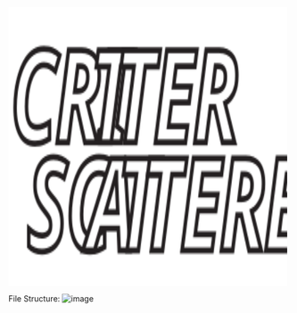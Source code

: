 <img src="https://github.com/MBavelock/CritterScatterer/blob/master/HomeStation/critter/public/images/Critter_Scatterer.svg" alt="Title" width="500" height="500" align="middle">



File Structure:
![image](https://github.com/MBavelock/CritterScatterer/issues/1#issue-784279502)

